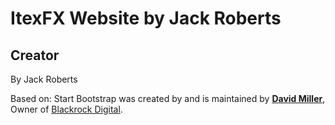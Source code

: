 # ItexFX Website by Jack Roberts

## Creator

By Jack Roberts

Based on: Start Bootstrap was created by and is maintained by **[David Miller](http://davidmiller.io/)**, Owner of [Blackrock Digital](http://blackrockdigital.io/).

